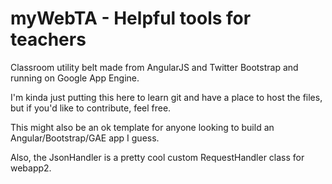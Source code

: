 # myWebTA - Helpful tools for teachers

Classroom utility belt made from AngularJS and Twitter Bootstrap and running on Google App Engine.

I'm kinda just putting this here to learn git and have a place to host the files, but if you'd like to contribute, feel free.

This might also be an ok template for anyone looking to build an Angular/Bootstrap/GAE app I guess.

Also, the JsonHandler is a pretty cool custom RequestHandler class for webapp2.